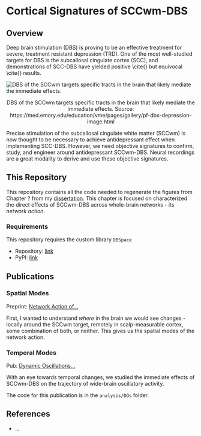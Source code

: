 # Cortical Signatures of SCCwm-DBS
## Overview
Deep brain stimulation (DBS) is proving to be an effective treatment for severe, treatment resistant depression (TRD).
One of the most well-studied targets for DBS is the subcallosal cingulate cortex (SCC), and demonstrations of SCC-DBS have yielded positive \cite{} but equivocal \cite{} results.

![DBS of the SCCwm targets specific tracts in the brain that likely mediate the immediate effects.](https://med.emory.edu/education/vme/assets/images/gallery/dbs-depression/dbs-for-major-depression.jpg)
<p align="center">DBS of the SCCwm targets specific tracts in the brain that likely mediate the immediate effects. Source: https://med.emory.edu/education/vme/pages/gallery/pf-dbs-depression-image.html</p>

Precise stimulation of the subcallosal cingulate white matter (SCCwm) is now thought to be necessary to achieve antidepressant effect when implementing SCC-DBS.
However, we need objective signatures to confirm, study, and engineer around antidepressant SCCwm-DBS.
Neural recordings are a great modality to derive and use these objective signatures.

## This Repository
This repository contains all the code needed to regenerate the figures from Chapter ? from my [dissertation]().
This chapter is focused on characterized the direct effects of SCCwm-DBS across whole-brain networks - its *network action*.

### Requirements
This repository requires the custom library ```DBSpace``` 
* Repository: [link](https://github.com/virati/DBSpace)
* PyPI: [link](https://pypi.org/project/dbspace/)


## Publications

### Spatial Modes
Preprint: [Network Action of...](https://www.medrxiv.org/content/10.1101/2022.07.27.22278130v1)

First, I wanted to understand *where* in the brain we would see changes - locally around the SCCwm target, remotely in scalp-measurable cortex, some combination of both, or neither.
This gives us the spatial modes of the network action.

### Temporal Modes
Pub: [Dynamic Oscillations...](https://www.frontiersin.org/articles/10.3389/fnins.2022.768355/full)

With an eye towards temporal changes, we studied the immediate effects of SCCwm-DBS on the trajectory of wide-brain oscillatory activity.

The code for this publication is in the ```analysis/DOs``` folder.

## References
* ...
